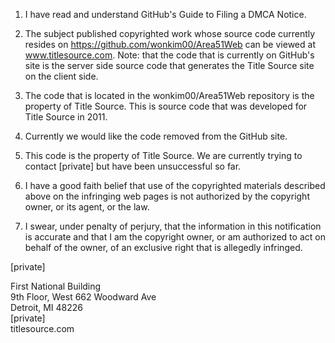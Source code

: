 1) I have read and understand GitHub's Guide to Filing a DMCA Notice.

2) The subject published copyrighted work whose source code currently resides on https://github.com/wonkim00/Area51Web can be viewed at www.titlesource.com. Note: that the code that is currently on GitHub's site is the server side source code that generates the Title Source site on the client side.

3) The code that is located in the wonkim00/Area51Web repository is the property of Title Source. This is source code that was developed for Title Source in 2011.

4) Currently we would like the code removed from the GitHub site.

5) This code is the property of Title Source. We are currently trying to contact [private] but have been unsuccessful so far.

6) I have a good faith belief that use of the copyrighted materials described above on the infringing web pages is not authorized by the copyright owner, or its agent, or the law.

7) I swear, under penalty of perjury, that the information in this notification is accurate and that I am the copyright owner, or am authorized to act on behalf of the owner, of an exclusive right that is allegedly infringed.

[private]

First National Building  
9th Floor, West 662 Woodward Ave  
Detroit, MI 48226  
[private]  
titlesource.com
